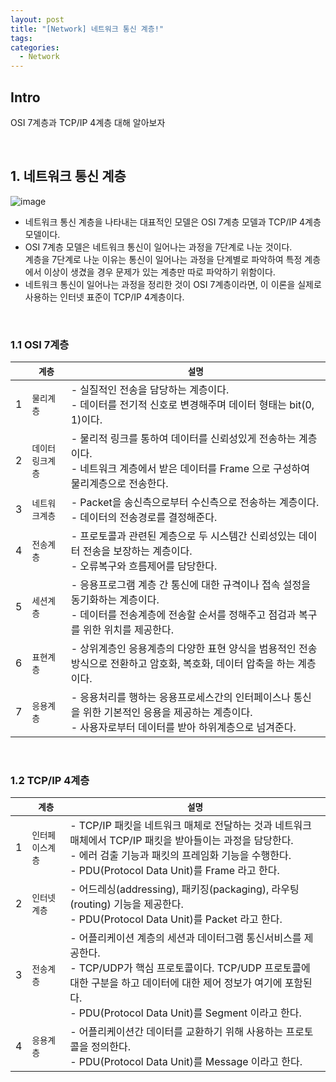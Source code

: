 ```yaml
---
layout: post
title: "[Network] 네트워크 통신 계층!"
tags: 
categories:
  - Network
---
```


## Intro
OSI 7계층과 TCP/IP 4계층 대해 알아보자

<br/>

## 1. 네트워크 통신 계층

![image](https://user-images.githubusercontent.com/51254582/182318745-e0f9338f-d11c-400f-ae0f-31b3df3ce7c4.png)

 - 네트워크 통신 계층을 나타내는 대표적인 모델은 OSI 7계층 모델과 TCP/IP 4계층 모델이다.
 - OSI 7계층 모델은 네트워크 통신이 일어나는 과정을 7단계로 나눈 것이다. <br> 계층을 7단계로 나눈 이유는 통신이 일어나는 과정을 단계별로 파악하여 특정 계층에서 이상이 생겼을 경우 문제가 있는 계층만 따로 파악하기 위함이다.
 - 네트워크 통신이 일어나는 과정을 정리한 것이 OSI 7계층이라면, 이 이론을 실제로 사용하는 인터넷 표준이 TCP/IP 4계층이다.

<br>

### 1.1 OSI 7계층

||`계층`|`설명`|
|---|---|---|
|1|`물리계층`|- 실질적인 전송을 담당하는 계층이다. <br> - 데이터를 전기적 신호로 변경해주며 데이터 형태는 bit(0, 1)이다.|
|2|`데이터링크계층`|- 물리적 링크를 통하여 데이터를 신뢰성있게 전송하는 계층이다. <br> - 네트워크 계층에서 받은 데이터를 Frame 으로 구성하여 물리계층으로 전송한다.|
|3|`네트워크계층`|- Packet을 송신측으로부터 수신측으로 전송하는 계층이다. <br> - 데이터의 전송경로를 결정해준다.|
|4|`전송계층`|- 프로토콜과 관련된 계층으로 두 시스템간 신뢰성있는 데이터 전송을 보장하는 계층이다. <br> - 오류복구와 흐름제어를 담당한다.|
|5|`세션계층`|- 응용프로그램 계층 간 통신에 대한 규격이나 접속 설정을 동기화하는 계층이다. <br> - 데이터를 전송계층에 전송할 순서를 정해주고 점검과 복구를 위한 위치를 제공한다.|
|6|`표현계층`|- 상위계층인 응용계층의 다양한 표현 양식을 범용적인 전송 방식으로 전환하고 암호화, 복호화, 데이터 압축을 하는 계층이다.|
|7|`응용계층`|- 응용처리를 행하는 응용프로세스간의 인터페이스나 통신을 위한 기본적인 응용을 제공하는 계층이다. <br> - 사용자로부터 데이터를 받아 하위계층으로 넘겨준다.|

<br>

### 1.2 TCP/IP 4계층

||`계층`|`설명`|
|---|---|---|
|1|`인터페이스계층`|- TCP/IP 패킷을 네트워크 매체로 전달하는 것과 네트워크 매체에서 TCP/IP 패킷을 받아들이는 과정을 담당한다. <br> - 에러 검출 기능과 패킷의 프레임화 기능을 수행한다. <br> - PDU(Protocol Data Unit)를 Frame 라고 한다.|
|2|`인터넷계층`|- 어드레싱(addressing), 패키징(packaging), 라우팅(routing) 기능을 제공한다. <br> - PDU(Protocol Data Unit)를 Packet 라고 한다.|
|3|`전송계층`|- 어플리케이션 계층의 세션과 데이터그램 통신서비스를 제공한다. <br> - TCP/UDP가 핵심 프로토콜이다. TCP/UDP 프로토콜에 대한 구분을 하고 데이터에 대한 제어 정보가 여기에 포함된다. <br> - PDU(Protocol Data Unit)를 Segment 이라고 한다.|
|4|`응용계층`|- 어플리케이션간 데이터를 교환하기 위해 사용하는 프로토콜을 정의한다. <br> - PDU(Protocol Data Unit)를 Message 이라고 한다.|
